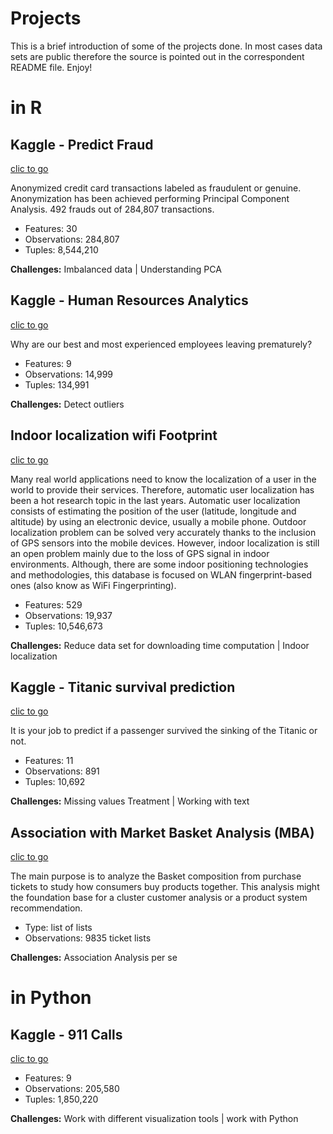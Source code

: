 Projects
================

This is a brief introduction of some of the projects done. In most cases data sets are public therefore the source is pointed out in the correspondent README file. Enjoy!

in R
====

Kaggle - Predict Fraud
----------------------

[clic to go](https://github.com/raquelredo/Projects/tree/master/Kaggle%20-%20Predict%20Fraud)

Anonymized credit card transactions labeled as fraudulent or genuine. Anonymization has been achieved performing Principal Component Analysis. 492 frauds out of 284,807 transactions.

-   Features: 30
-   Observations: 284,807
-   Tuples: 8,544,210

**Challenges:** Imbalanced data | Understanding PCA

Kaggle - Human Resources Analytics
----------------------------------

[clic to go](https://github.com/raquelredo/Projects/tree/master/Kaggle%20-%20Human%20Resources%20Analytics)

Why are our best and most experienced employees leaving prematurely?

-   Features: 9
-   Observations: 14,999
-   Tuples: 134,991

**Challenges:** Detect outliers

Indoor localization wifi Footprint
----------------------------------

[clic to go](https://github.com/raquelredo/Projects/tree/master/Indoor%20localization%20Wifi%20Footprint)

Many real world applications need to know the localization of a user in the world to provide their services. Therefore, automatic user localization has been a hot research topic in the last years. Automatic user localization consists of estimating the position of the user (latitude, longitude and altitude) by using an electronic device, usually a mobile phone. Outdoor localization problem can be solved very accurately thanks to the inclusion of GPS sensors into the mobile devices. However, indoor localization is still an open problem mainly due to the loss of GPS signal in indoor environments. Although, there are some indoor positioning technologies and methodologies, this database is focused on WLAN fingerprint-based ones (also know as WiFi Fingerprinting).

-   Features: 529
-   Observations: 19,937
-   Tuples: 10,546,673

**Challenges:** Reduce data set for downloading time computation | Indoor localization

Kaggle - Titanic survival prediction
------------------------------------

[clic to go](https://github.com/raquelredo/Projects/tree/master/Kaggle%20-%20Titanic%20survival%20prediction)

It is your job to predict if a passenger survived the sinking of the Titanic or not.

-   Features: 11
-   Observations: 891
-   Tuples: 10,692

**Challenges:** Missing values Treatment | Working with text

Association with Market Basket Analysis (MBA)
---------------------------------------------

[clic to go](https://github.com/raquelredo/Projects/tree/master/Association%20-%20Market%20Basket%20analysis)

The main purpose is to analyze the Basket composition from purchase tickets to study how consumers buy products together. This analysis might the foundation base for a cluster customer analysis or a product system recommendation.

-   Type: list of lists
-   Observations: 9835 ticket lists

**Challenges:** Association Analysis per se

in Python
=========

Kaggle - 911 Calls
------------------

[clic to go](https://github.com/raquelredo/Projects/tree/master/Kaggle%20-%20911%20Calls%20Data%20exploration)

-   Features: 9
-   Observations: 205,580
-   Tuples: 1,850,220

**Challenges:** Work with different visualization tools | work with Python
